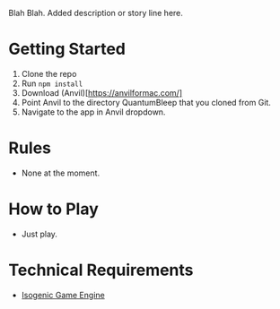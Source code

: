Blah Blah. Added description or story line here.

# Getting Started

1. Clone the repo
2. Run `npm install`
3. Download (Anvil)[https://anvilformac.com/]
4. Point Anvil to the directory QuantumBleep that you cloned from Git.
5. Navigate to the app in Anvil dropdown.

# Rules

- None at the moment.

# How to Play

- Just play.

# Technical Requirements

- [Isogenic Game Engine](https://github.com/irrelon/ige)
